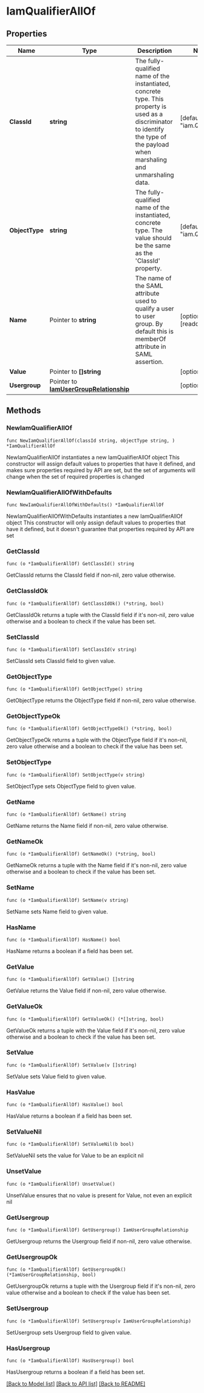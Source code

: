 # IamQualifierAllOf

## Properties

Name | Type | Description | Notes
------------ | ------------- | ------------- | -------------
**ClassId** | **string** | The fully-qualified name of the instantiated, concrete type. This property is used as a discriminator to identify the type of the payload when marshaling and unmarshaling data. | [default to "iam.Qualifier"]
**ObjectType** | **string** | The fully-qualified name of the instantiated, concrete type. The value should be the same as the &#39;ClassId&#39; property. | [default to "iam.Qualifier"]
**Name** | Pointer to **string** | The name of the SAML attribute used to qualify a user to user group. By default this is memberOf attribute in SAML assertion. | [optional] [readonly] 
**Value** | Pointer to **[]string** |  | [optional] 
**Usergroup** | Pointer to [**IamUserGroupRelationship**](IamUserGroupRelationship.md) |  | [optional] 

## Methods

### NewIamQualifierAllOf

`func NewIamQualifierAllOf(classId string, objectType string, ) *IamQualifierAllOf`

NewIamQualifierAllOf instantiates a new IamQualifierAllOf object
This constructor will assign default values to properties that have it defined,
and makes sure properties required by API are set, but the set of arguments
will change when the set of required properties is changed

### NewIamQualifierAllOfWithDefaults

`func NewIamQualifierAllOfWithDefaults() *IamQualifierAllOf`

NewIamQualifierAllOfWithDefaults instantiates a new IamQualifierAllOf object
This constructor will only assign default values to properties that have it defined,
but it doesn't guarantee that properties required by API are set

### GetClassId

`func (o *IamQualifierAllOf) GetClassId() string`

GetClassId returns the ClassId field if non-nil, zero value otherwise.

### GetClassIdOk

`func (o *IamQualifierAllOf) GetClassIdOk() (*string, bool)`

GetClassIdOk returns a tuple with the ClassId field if it's non-nil, zero value otherwise
and a boolean to check if the value has been set.

### SetClassId

`func (o *IamQualifierAllOf) SetClassId(v string)`

SetClassId sets ClassId field to given value.


### GetObjectType

`func (o *IamQualifierAllOf) GetObjectType() string`

GetObjectType returns the ObjectType field if non-nil, zero value otherwise.

### GetObjectTypeOk

`func (o *IamQualifierAllOf) GetObjectTypeOk() (*string, bool)`

GetObjectTypeOk returns a tuple with the ObjectType field if it's non-nil, zero value otherwise
and a boolean to check if the value has been set.

### SetObjectType

`func (o *IamQualifierAllOf) SetObjectType(v string)`

SetObjectType sets ObjectType field to given value.


### GetName

`func (o *IamQualifierAllOf) GetName() string`

GetName returns the Name field if non-nil, zero value otherwise.

### GetNameOk

`func (o *IamQualifierAllOf) GetNameOk() (*string, bool)`

GetNameOk returns a tuple with the Name field if it's non-nil, zero value otherwise
and a boolean to check if the value has been set.

### SetName

`func (o *IamQualifierAllOf) SetName(v string)`

SetName sets Name field to given value.

### HasName

`func (o *IamQualifierAllOf) HasName() bool`

HasName returns a boolean if a field has been set.

### GetValue

`func (o *IamQualifierAllOf) GetValue() []string`

GetValue returns the Value field if non-nil, zero value otherwise.

### GetValueOk

`func (o *IamQualifierAllOf) GetValueOk() (*[]string, bool)`

GetValueOk returns a tuple with the Value field if it's non-nil, zero value otherwise
and a boolean to check if the value has been set.

### SetValue

`func (o *IamQualifierAllOf) SetValue(v []string)`

SetValue sets Value field to given value.

### HasValue

`func (o *IamQualifierAllOf) HasValue() bool`

HasValue returns a boolean if a field has been set.

### SetValueNil

`func (o *IamQualifierAllOf) SetValueNil(b bool)`

 SetValueNil sets the value for Value to be an explicit nil

### UnsetValue
`func (o *IamQualifierAllOf) UnsetValue()`

UnsetValue ensures that no value is present for Value, not even an explicit nil
### GetUsergroup

`func (o *IamQualifierAllOf) GetUsergroup() IamUserGroupRelationship`

GetUsergroup returns the Usergroup field if non-nil, zero value otherwise.

### GetUsergroupOk

`func (o *IamQualifierAllOf) GetUsergroupOk() (*IamUserGroupRelationship, bool)`

GetUsergroupOk returns a tuple with the Usergroup field if it's non-nil, zero value otherwise
and a boolean to check if the value has been set.

### SetUsergroup

`func (o *IamQualifierAllOf) SetUsergroup(v IamUserGroupRelationship)`

SetUsergroup sets Usergroup field to given value.

### HasUsergroup

`func (o *IamQualifierAllOf) HasUsergroup() bool`

HasUsergroup returns a boolean if a field has been set.


[[Back to Model list]](../README.md#documentation-for-models) [[Back to API list]](../README.md#documentation-for-api-endpoints) [[Back to README]](../README.md)


